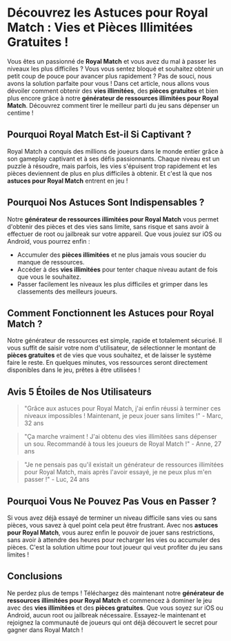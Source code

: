 Découvrez les Astuces pour Royal Match : Vies et Pièces Illimitées Gratuites !
=============================================================================================

Vous êtes un passionné de **Royal Match** et vous avez du mal à passer les niveaux les plus difficiles ? Vous vous sentez bloqué et souhaitez obtenir un petit coup de pouce pour avancer plus rapidement ? Pas de souci, nous avons la solution parfaite pour vous ! Dans cet article, nous allons vous dévoiler comment obtenir des **vies illimitées**, des **pièces gratuites** et bien plus encore grâce à notre **générateur de ressources illimitées pour Royal Match**. Découvrez comment tirer le meilleur parti du jeu sans dépenser un centime !

Pourquoi Royal Match Est-il Si Captivant ?
------------------------------------------

Royal Match a conquis des millions de joueurs dans le monde entier grâce à son gameplay captivant et à ses défis passionnants. Chaque niveau est un puzzle à résoudre, mais parfois, les vies s'épuisent trop rapidement et les pièces deviennent de plus en plus difficiles à obtenir. Et c'est là que nos **astuces pour Royal Match** entrent en jeu !

Pourquoi Nos Astuces Sont Indispensables ?
------------------------------------------

Notre **générateur de ressources illimitées pour Royal Match** vous permet d'obtenir des pièces et des vies sans limite, sans risque et sans avoir à effectuer de root ou jailbreak sur votre appareil. Que vous jouiez sur iOS ou Android, vous pourrez enfin :

*   Accumuler des **pièces illimitées** et ne plus jamais vous soucier du manque de ressources.
*   Accéder à des **vies illimitées** pour tenter chaque niveau autant de fois que vous le souhaitez.
*   Passer facilement les niveaux les plus difficiles et grimper dans les classements des meilleurs joueurs.

Comment Fonctionnent les Astuces pour Royal Match ?
-------------------------------------------------

Notre générateur de ressources est simple, rapide et totalement sécurisé. Il vous suffit de saisir votre nom d'utilisateur, de sélectionner le montant de **pièces gratuites** et de vies que vous souhaitez, et de laisser le système faire le reste. En quelques minutes, vos ressources seront directement disponibles dans le jeu, prêtes à être utilisées !

Avis 5 Étoiles de Nos Utilisateurs
----------------------------------

> "Grâce aux astuces pour Royal Match, j'ai enfin réussi à terminer ces niveaux impossibles ! Maintenant, je peux jouer sans limites !" - Marc, 32 ans

> "Ça marche vraiment ! J'ai obtenu des vies illimitées sans dépenser un sou. Recommandé à tous les joueurs de Royal Match !" - Anne, 27 ans

> "Je ne pensais pas qu'il existait un générateur de ressources illimitées pour Royal Match, mais après l'avoir essayé, je ne peux plus m'en passer !" - Luc, 24 ans

Pourquoi Vous Ne Pouvez Pas Vous en Passer ?
--------------------------------------------

Si vous avez déjà essayé de terminer un niveau difficile sans vies ou sans pièces, vous savez à quel point cela peut être frustrant. Avec nos **astuces pour Royal Match**, vous aurez enfin le pouvoir de jouer sans restrictions, sans avoir à attendre des heures pour recharger les vies ou accumuler des pièces. C'est la solution ultime pour tout joueur qui veut profiter du jeu sans limites !

Conclusions
-----------

Ne perdez plus de temps ! Téléchargez dès maintenant notre **générateur de ressources illimitées pour Royal Match** et commencez à dominer le jeu avec des **vies illimitées** et des **pièces gratuites**. Que vous soyez sur iOS ou Android, aucun root ou jailbreak nécessaire. Essayez-le maintenant et rejoignez la communauté de joueurs qui ont déjà découvert le secret pour gagner dans Royal Match !
